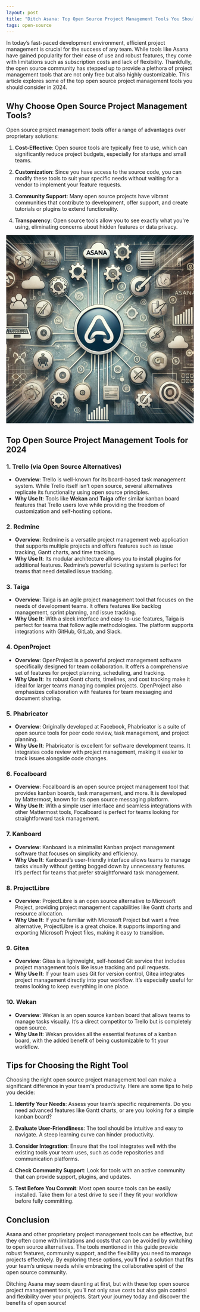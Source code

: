 ```yaml
---
layout: post
title: "Ditch Asana: Top Open Source Project Management Tools You Should Be Using"
tags: open-source
---
```

In today’s fast-paced development environment, efficient project management is crucial for the success of any team. While tools like Asana have gained popularity for their ease of use and robust features, they come with limitations such as subscription costs and lack of flexibility. Thankfully, the open source community has stepped up to provide a plethora of project management tools that are not only free but also highly customizable. This article explores some of the top open source project management tools you should consider in 2024.

## Why Choose Open Source Project Management Tools?

Open source project management tools offer a range of advantages over proprietary solutions:

1. **Cost-Effective**: Open source tools are typically free to use, which can significantly reduce project budgets, especially for startups and small teams.
   
2. **Customization**: Since you have access to the source code, you can modify these tools to suit your specific needs without waiting for a vendor to implement your feature requests.

3. **Community Support**: Many open source projects have vibrant communities that contribute to development, offer support, and create tutorials or plugins to extend functionality.

4. **Transparency**: Open source tools allow you to see exactly what you're using, eliminating concerns about hidden features or data privacy.

![ditch-asana-top-open-source-proj-mgmt-tools](/uploads/ditch-asana-top-open-source-proj-mgmt-tools.jpg)

## Top Open Source Project Management Tools for 2024

### 1. **Trello (via Open Source Alternatives)**
   - **Overview**: Trello is well-known for its board-based task management system. While Trello itself isn’t open source, several alternatives replicate its functionality using open source principles.
   - **Why Use It**: Tools like **Wekan** and **Taiga** offer similar kanban board features that Trello users love while providing the freedom of customization and self-hosting options.

### 2. **Redmine**
   - **Overview**: Redmine is a versatile project management web application that supports multiple projects and offers features such as issue tracking, Gantt charts, and time tracking.
   - **Why Use It**: Its modular architecture allows you to install plugins for additional features. Redmine’s powerful ticketing system is perfect for teams that need detailed issue tracking.

### 3. **Taiga**
   - **Overview**: Taiga is an agile project management tool that focuses on the needs of development teams. It offers features like backlog management, sprint planning, and issue tracking.
   - **Why Use It**: With a sleek interface and easy-to-use features, Taiga is perfect for teams that follow agile methodologies. The platform supports integrations with GitHub, GitLab, and Slack.

### 4. **OpenProject**
   - **Overview**: OpenProject is a powerful project management software specifically designed for team collaboration. It offers a comprehensive set of features for project planning, scheduling, and tracking.
   - **Why Use It**: Its robust Gantt charts, timelines, and cost tracking make it ideal for larger teams managing complex projects. OpenProject also emphasizes collaboration with features for team messaging and document sharing.

### 5. **Phabricator**
   - **Overview**: Originally developed at Facebook, Phabricator is a suite of open source tools for peer code review, task management, and project planning.
   - **Why Use It**: Phabricator is excellent for software development teams. It integrates code review with project management, making it easier to track issues alongside code changes.

### 6. **Focalboard**
   - **Overview**: Focalboard is an open source project management tool that provides kanban boards, task management, and more. It is developed by Mattermost, known for its open source messaging platform.
   - **Why Use It**: With a simple user interface and seamless integrations with other Mattermost tools, Focalboard is perfect for teams looking for straightforward task management.

### 7. **Kanboard**
   - **Overview**: Kanboard is a minimalist Kanban project management software that focuses on simplicity and efficiency.
   - **Why Use It**: Kanboard’s user-friendly interface allows teams to manage tasks visually without getting bogged down by unnecessary features. It’s perfect for teams that prefer straightforward task management.

### 8. **ProjectLibre**
   - **Overview**: ProjectLibre is an open source alternative to Microsoft Project, providing project management capabilities like Gantt charts and resource allocation.
   - **Why Use It**: If you’re familiar with Microsoft Project but want a free alternative, ProjectLibre is a great choice. It supports importing and exporting Microsoft Project files, making it easy to transition.

### 9. **Gitea**
   - **Overview**: Gitea is a lightweight, self-hosted Git service that includes project management tools like issue tracking and pull requests.
   - **Why Use It**: If your team uses Git for version control, Gitea integrates project management directly into your workflow. It’s especially useful for teams looking to keep everything in one place.

### 10. **Wekan**
   - **Overview**: Wekan is an open source kanban board that allows teams to manage tasks visually. It’s a direct competitor to Trello but is completely open source.
   - **Why Use It**: Wekan provides all the essential features of a kanban board, with the added benefit of being customizable to fit your workflow.

## Tips for Choosing the Right Tool

Choosing the right open source project management tool can make a significant difference in your team's productivity. Here are some tips to help you decide:

1. **Identify Your Needs**: Assess your team’s specific requirements. Do you need advanced features like Gantt charts, or are you looking for a simple kanban board?
  
2. **Evaluate User-Friendliness**: The tool should be intuitive and easy to navigate. A steep learning curve can hinder productivity.

3. **Consider Integration**: Ensure that the tool integrates well with the existing tools your team uses, such as code repositories and communication platforms.

4. **Check Community Support**: Look for tools with an active community that can provide support, plugins, and updates.

5. **Test Before You Commit**: Most open source tools can be easily installed. Take them for a test drive to see if they fit your workflow before fully committing.

## Conclusion

Asana and other proprietary project management tools can be effective, but they often come with limitations and costs that can be avoided by switching to open source alternatives. The tools mentioned in this guide provide robust features, community support, and the flexibility you need to manage projects effectively. By exploring these options, you’ll find a solution that fits your team’s unique needs while embracing the collaborative spirit of the open source community. 

Ditching Asana may seem daunting at first, but with these top open source project management tools, you’ll not only save costs but also gain control and flexibility over your projects. Start your journey today and discover the benefits of open source!